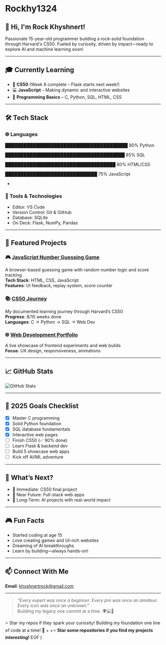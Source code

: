 # Rockhy1324

## 👋 Hi, I'm Rock Khyshnert!

Passionate 15-year-old programmer building a rock-solid foundation through Harvard's CS50. Fueled by curiosity, driven by impact—ready to explore AI and machine learning soon!

---

## 🎓 Currently Learning
- 📘 **CS50** (Week 8 complete – Flask starts next week!)
- 💻 **JavaScript** – Making dynamic and interactive websites
- 🧠 **Programming Basics** – C, Python, SQL, HTML, CSS

---

## 🛠️ Tech Stack

### 🌐 Languages


████████████████████████████████████████ 90% Python

███████████████████████████████████████ 85% SQL 

████████████████████████████████████ 80% HTML/CSS

██████████████████████████████ 75% JavaScript

+

### 🔧 Tools & Technologies
- Editor: VS Code  
- Version Control: Git & GitHub  
- Database: SQLite  
- On Deck: Flask, NumPy, Pandas  

---

## 🌟 Featured Projects

### 🎮 [JavaScript Number Guessing Game](link-to-repo)
A browser-based guessing game with random number logic and score tracking  
**Tech Stack**: HTML, CSS, JavaScript  
**Features**: UI feedback, replay system, score counter

### 📚 [CS50 Journey](link-to-repo)
My documented learning journey through Harvard’s CS50  
**Progress**: 8/10 weeks done  
**Languages**: C → Python → SQL → Web Dev

### 🌐 [Web Development Portfolio](link-to-repo)
A live showcase of frontend experiments and web builds  
**Focus**: UX design, responsiveness, animations

---

## 📈 GitHub Stats
![GitHub Stats](https://github-readme-stats.vercel.app/api?username=Rocky1324&show_icons=true&theme=tokyonight&hide_border=true)

---

## 🎯 2025 Goals Checklist
- [x] Master C programming
- [x] Solid Python foundation
- [x] SQL database fundamentals
- [x] Interactive web pages
- [ ] Finish CS50 (✅ 90% done)
- [ ] Learn Flask & backend dev
- [ ] Build 5 showcase web apps
- [ ] Kick off AI/ML adventure

---

## 🚀 What’s Next?
- 🔹 Immediate: CS50 final project
- 🔸 Near Future: Full-stack web apps
- 🌌 Long-Term: AI projects with real-world impact

---

## 🎮 Fun Facts
- Started coding at age 15  
- Love creating games and UI-rich websites  
- Dreaming of AI breakthroughs  
- Learn by building—always hands-on!

---

## 📫 Connect With Me
**Email**: khyshnertrock@gmail.com

---

> *"Every expert was once a beginner. Every pro was once an amateur. Every icon was once an unknown."*  
> Building my legacy one commit at a time. 🌍💻🚀

⭐ Star my repos if they spark your curiosity!
Building my foundation one line of code at a time! 🚀
+
+⭐ **Star some repositories if you find my projects interesting!**
EOF
)
